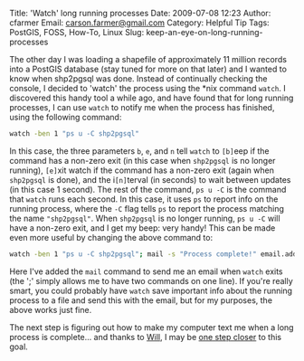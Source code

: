 Title: 'Watch' long running processes
Date: 2009-07-08 12:23
Author: cfarmer
Email: carson.farmer@gmail.com
Category: Helpful Tip
Tags: PostGIS, FOSS, How-To, Linux
Slug: keep-an-eye-on-long-running-processes

The other day I was loading a shapefile of approximately 11 million
records into a PostGIS database (stay tuned for more on that later) and
I wanted to know when shp2pgsql was done. Instead of continually
checking the console, I decided to 'watch' the process using the *nix
command `watch`. I discovered this handy tool a while ago, and have
found that for long running processes, I can use `watch` to notify me
when the process has finished, using the following command:

```bash
watch -ben 1 "ps u -C shp2pgsql"
```
<!--more-->

In this case, the three parameters `b`, `e`, and `n` tell `watch` to
`[b]`eep if the command has a non-zero exit (in this case when `shp2pgsql`
is no longer running), `[e]`xit watch if the command has a non-zero exit
(again when `shp2pgsql` is done), and the i`[n]`terval (in seconds) to wait
between updates (in this case 1 second). The rest of the command,
`ps u -C` is the command that `watch` runs each second. In this case, it
uses `ps` to report info on the running process, where the `-C` flag
tells `ps` to report the process matching the name `"shp2pgsql"`. When
`shp2pgsql` is no longer running, `ps u -C` will have a non-zero exit,
and I get my beep: very handy!
This can be made even more useful by changing the above command to:

```bash
watch -ben 1 "ps u -C shp2pgsql"; mail -s "Process complete!" email.address@some.one < /home/username/email_text.txt
```

Here I've added the `mail` command to send me an email when `watch`
exits (the ';' simply allows me to have two commands on one line). If
you're really smart, you could probably have `watch` save important info
about the running process to a file and send this with the email, but
for my purposes, the above works just fine.

The next step is figuring out how to make my computer text me when a
long process is complete... and thanks to [Will][], I may be [one step
closer][] to this goal.

[Will]: https://twitter.com/w_dowling
[one step closer]: http://o2sms.sourceforge.net/
